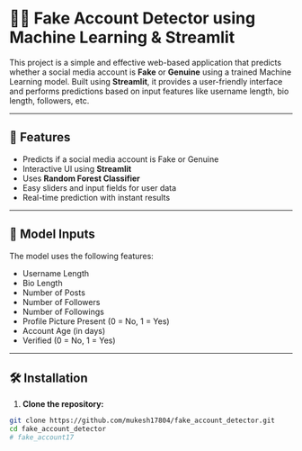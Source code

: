 # 🕵️‍♂️ Fake Account Detector using Machine Learning & Streamlit

This project is a simple and effective web-based application that predicts whether a social media account is **Fake** or **Genuine** using a trained Machine Learning model. Built using **Streamlit**, it provides a user-friendly interface and performs predictions based on input features like username length, bio length, followers, etc.

---

## 🚀 Features

- Predicts if a social media account is Fake or Genuine
- Interactive UI using **Streamlit**
- Uses **Random Forest Classifier**
- Easy sliders and input fields for user data
- Real-time prediction with instant results

---

## 🧠 Model Inputs

The model uses the following features:
- Username Length
- Bio Length
- Number of Posts
- Number of Followers
- Number of Followings
- Profile Picture Present (0 = No, 1 = Yes)
- Account Age (in days)
- Verified (0 = No, 1 = Yes)

---

## 🛠️ Installation

1. **Clone the repository:**

```bash
git clone https://github.com/mukesh17804/fake_account_detector.git
cd fake_account_detector
# fake_account17
